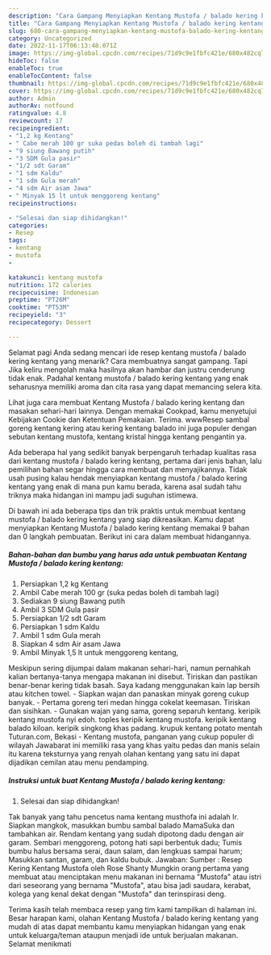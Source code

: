 ```yaml
---
description: "Cara Gampang Menyiapkan Kentang Mustofa / balado kering kentang yang Bikin Ngiler, Buat Buka Puasa}"
title: "Cara Gampang Menyiapkan Kentang Mustofa / balado kering kentang yang Bikin Ngiler, Buat Buka Puasa}"
slug: 680-cara-gampang-menyiapkan-kentang-mustofa-balado-kering-kentang-yang-bikin-ngiler-buat-buka-puasa
category: Uncategorized
date: 2022-11-17T06:13:48.071Z
image: https://img-global.cpcdn.com/recipes/71d9c9e1fbfc421e/680x482cq70/kentang-mustofa-balado-kering-kentang-foto-resep-utama.jpg
hideToc: false
enableToc: true
enableTocContent: false
thumbnail: https://img-global.cpcdn.com/recipes/71d9c9e1fbfc421e/680x482cq70/kentang-mustofa-balado-kering-kentang-foto-resep-utama.jpg
cover: https://img-global.cpcdn.com/recipes/71d9c9e1fbfc421e/680x482cq70/kentang-mustofa-balado-kering-kentang-foto-resep-utama.jpg
author: Admin
authorAv: notfound
ratingvalue: 4.8
reviewcount: 17
recipeingredient:
- "1,2 kg Kentang"
- " Cabe merah 100 gr suka pedas boleh di tambah lagi"
- "9 siung Bawang putih"
- "3 SDM Gula pasir"
- "1/2 sdt Garam"
- "1 sdm Kaldu"
- "1 sdm Gula merah"
- "4 sdm Air asam Jawa"
- " Minyak 15 lt untuk menggoreng kentang"
recipeinstructions:

- "Selesai dan siap dihidangkan!"
categories:
- Resep
tags:
- kentang
- mustofa
- 

katakunci: kentang mustofa  
nutrition: 172 calories
recipecuisine: Indonesian
preptime: "PT26M"
cooktime: "PT53M"
recipeyield: "3"
recipecategory: Dessert

---
```



Selamat pagi Anda sedang mencari ide resep kentang mustofa / balado kering kentang yang menarik? Cara membuatnya sangat gampang. Tapi Jika keliru mengolah maka hasilnya akan hambar dan justru cenderung tidak enak. Padahal kentang mustofa / balado kering kentang yang enak seharusnya memiliki aroma dan cita rasa yang dapat memancing selera kita.


Lihat juga cara membuat Kentang Mustofa / balado kering kentang dan masakan sehari-hari lainnya. Dengan memakai Cookpad, kamu menyetujui Kebijakan Cookie dan Ketentuan Pemakaian. Terima. wwwResep sambal goreng kentang kering atau kering kentang balado ini juga populer dengan sebutan kentang mustofa, kentang kristal hingga kentang pengantin ya.

Ada beberapa hal yang sedikit banyak berpengaruh terhadap kualitas rasa dari kentang mustofa / balado kering kentang, pertama dari jenis bahan, lalu pemilihan bahan segar hingga cara membuat dan menyajikannya. Tidak usah pusing kalau hendak menyiapkan kentang mustofa / balado kering kentang yang enak di mana pun kamu berada, karena asal sudah tahu triknya maka hidangan ini mampu jadi suguhan istimewa.


Di bawah ini ada beberapa tips dan trik praktis untuk membuat kentang mustofa / balado kering kentang yang siap dikreasikan. Kamu dapat menyiapkan Kentang Mustofa / balado kering kentang memakai 9 bahan dan 0 langkah pembuatan. Berikut ini cara dalam membuat hidangannya.

<!--inarticleads1-->

##### Bahan-bahan dan bumbu yang harus ada untuk pembuatan Kentang Mustofa / balado kering kentang:

1. Persiapkan 1,2 kg Kentang
1. Ambil  Cabe merah 100 gr (suka pedas boleh di tambah lagi)
1. Sediakan 9 siung Bawang putih
1. Ambil 3 SDM Gula pasir
1. Persiapkan 1/2 sdt Garam
1. Persiapkan 1 sdm Kaldu
1. Ambil 1 sdm Gula merah
1. Siapkan 4 sdm Air asam Jawa
1. Ambil  Minyak 1,5 lt untuk menggoreng kentang,


Meskipun sering dijumpai dalam makanan sehari-hari, namun pernahkah kalian bertanya-tanya mengapa makanan ini disebut. Tiriskan dan pastikan benar-benar kering tidak basah. Saya kadang menggunakan kain lap bersih atau kitchen towel. - Siapkan wajan dan panaskan minyak goreng cukup banyak. - Pertama goreng teri medan hingga cokelat keemasan. Tiriskan dan sisihkan. - Gunakan wajan yang sama, goreng separuh kentang. keripik kentang mustofa nyi edoh. toples keripik kentang mustofa. keripik kentang balado kiloan. keripik singkong khas padang. krupuk kentang potato mentah Tuturan.com, Bekasi - Kentang mustofa, panganan yang cukup populer di wilayah Jawabarat ini memiliki rasa yang khas yaitu pedas dan manis selain itu karena teksturnya yang renyah olahan kentang yang satu ini dapat dijadikan cemilan atau menu pendamping. 

<!--inarticleads2-->

##### Instruksi untuk buat Kentang Mustofa / balado kering kentang:


1. Selesai dan siap dihidangkan!

Tak banyak yang tahu pencetus nama kentang musthofa ini adalah Ir. Siapkan mangkok, masukkan bumbu sambal balado MamaSuka dan tambahkan air. Rendam kentang yang sudah dipotong dadu dengan air garam. Sembari menggoreng, potong hati sapi berbentuk dadu; Tumis bumbu halus bersama serai, daun salam, dan lengkuas sampai harum; Masukkan santan, garam, dan kaldu bubuk. Jawaban: Sumber : Resep Kering Kentang Mustofa oleh Rose Shanty Mungkin orang pertama yang membuat atau menciptakan menu makanan ini bernama &#34;Mustofa&#34; atau istri dari seseorang yang bernama &#34;Mustofa&#34;, atau bisa jadi saudara, kerabat, kolega yang kenal dekat dengan &#34;Mustofa&#34; dan terinspirasi deng. 

Terima kasih telah membaca resep yang tim kami tampilkan di halaman ini. Besar harapan kami, olahan Kentang Mustofa / balado kering kentang yang mudah di atas dapat membantu kamu menyiapkan hidangan yang enak untuk keluarga/teman ataupun menjadi ide untuk berjualan makanan. Selamat menikmati
